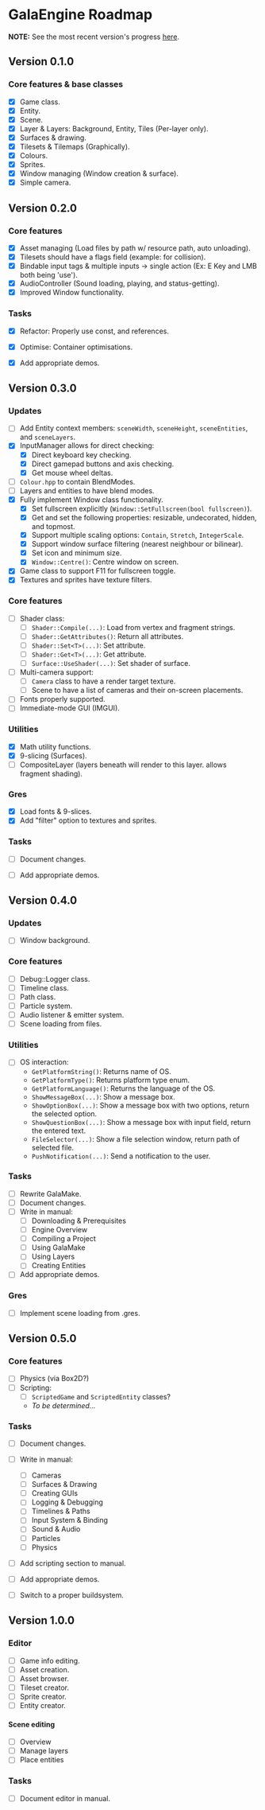 # GalaEngine Roadmap
**NOTE:** See the most recent version's progress [here](#version-030).

## Version 0.1.0
### Core features & base classes
- [x] Game class.
- [x] Entity.
- [x] Scene.
- [x] Layer & Layers: Background, Entity, Tiles (Per-layer only).
- [x] Surfaces & drawing.
- [x] Tilesets & Tilemaps (Graphically).
- [x] Colours.
- [x] Sprites.
- [x] Window managing (Window creation & surface).
- [x] Simple camera.
			
## Version 0.2.0
### Core features
- [x] Asset managing (Load files by path w/ resource path, auto unloading).
- [x] Tilesets should have a flags field (example: for collision).
- [x] Bindable input tags & multiple inputs -> single action (Ex: E Key and LMB both being 'use').
- [x] AudioController (Sound loading, playing, and status-getting).
- [x] Improved Window functionality.

### Tasks
- [x] Refactor: Properly use const, and references.
- [x] Optimise: Container optimisations.
- [x] Add appropriate demos.


## Version 0.3.0
### Updates
- [ ] Add Entity context members: `sceneWidth`, `sceneHeight`, `sceneEntities`, and `sceneLayers`.
- [x] InputManager allows for direct checking:
  - [x] Direct keyboard key checking.
  - [x] Direct gamepad buttons and axis checking.
  - [x] Get mouse wheel deltas.
- [ ] `Colour.hpp` to contain BlendModes.
- [ ] Layers and entities to have blend modes.
- [x] Fully implement Window class functionality.
  - [x] Set fullscreen explicitly (`Window::SetFullscreen(bool fullscreen)`).
  - [x] Get and set the following properties: resizable, undecorated, hidden, and topmost.
  - [x] Support multiple scaling options: `Contain`, `Stretch`, `IntegerScale`.
  - [x] Support window surface filtering (nearest neighbour or bilinear).
  - [x] Set icon and minimum size.
  - [x] ``Window::Centre()``: Centre window on screen.
- [x] Game class to support F11 for fullscreen toggle.
- [x] Textures and sprites have texture filters.

### Core features
- [ ] Shader class:
  - [ ] ``Shader::Compile(...)``: Load from vertex and fragment strings.
  - [ ] ``Shader::GetAttributes()``: Return all attributes.
  - [ ] ``Shader::Set<T>(...)``: Set attribute.
  - [ ] ``Shader::Get<T>(...)``: Get attribute.
  - [ ] ``Surface::UseShader(...)``: Set shader of surface.
- [ ] Multi-camera support:
  - [ ] `Camera` class to have a render target texture.
  - [ ] Scene to have a list of cameras and their on-screen placements.
- [ ] Fonts properly supported.
- [ ] Immediate-mode GUI (IMGUI).

### Utilities
- [x] Math utility functions. 
- [x] 9-slicing (Surfaces).
- [ ] CompositeLayer (layers beneath will render to this layer. allows fragment shading).

### Gres
- [x] Load fonts & 9-slices.
- [x] Add "filter" option to textures and sprites.

### Tasks
- [ ] Document changes.
- [ ] Add appropriate demos.


## Version 0.4.0
### Updates
- [ ] Window background.

### Core features
- [ ] Debug::Logger class.
- [ ] Timeline class.
- [ ] Path class.
- [ ] Particle system.
- [ ] Audio listener & emitter system.
- [ ] Scene loading from files.

### Utilities
- [ ] OS interaction:
  - `GetPlatformString()`: Returns name of OS.
  - `GetPlatformType()`: Returns platform type enum.
  - `GetPlatformLanguage()`: Returns the language of the OS.
  - `ShowMessageBox(...)`: Show a message box.
  - `ShowOptionBox(...)`: Show a message box with two options, return the selected option.
  - `ShowQuestionBox(...)`: Show a message box with input field, return the entered text.
  - `FileSelector(...)`: Show a file selection window, return path of selected file.
  - `PushNotification(...)`: Send a notification to the user.
  
### Tasks
- [ ] Rewrite GalaMake.
- [ ] Document changes.
- [ ] Write in manual:
  - [ ] Downloading & Prerequisites
  - [ ] Engine Overview
  - [ ] Compiling a Project
  - [ ] Using GalaMake
  - [ ] Using Layers
  - [ ] Creating Entities
- [ ] Add appropriate demos.

### Gres
- [ ] Implement scene loading from .gres.


## Version 0.5.0
### Core features
- [ ] Physics (via Box2D?)
- [ ] Scripting:
  - [ ] ``ScriptedGame`` and ``ScriptedEntity`` classes?
  - *To be determined...*

### Tasks
- [ ] Document changes.
- [ ] Write in manual:
  - [ ] Cameras
  - [ ] Surfaces & Drawing
  - [ ] Creating GUIs
  - [ ] Logging & Debugging
  - [ ] Timelines & Paths
  - [ ] Input System & Binding
  - [ ] Sound & Audio
  - [ ] Particles
  - [ ] Physics
- [ ] Add scripting section to manual.
- [ ] Add appropriate demos.
- [ ] Switch to a proper buildsystem.


## Version 1.0.0
### Editor
- [ ] Game info editing.
- [ ] Asset creation.
- [ ] Asset browser.
- [ ] Tileset creator.
- [ ] Sprite creator.
- [ ] Entity creator.

#### Scene editing
- [ ] Overview
- [ ] Manage layers
- [ ] Place entities

### Tasks
- [ ] Document editor in manual.
